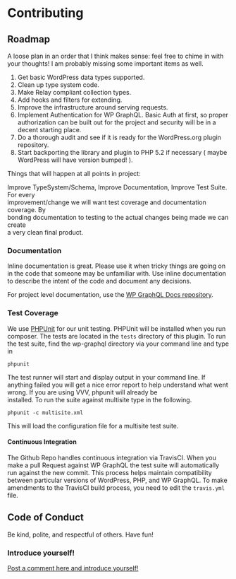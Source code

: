 # Contributing

## Roadmap

A loose plan in an order that I think makes sense: feel free to chime in with  
your thoughts! I am probably missing some important items as well.

1. Get basic WordPress data types supported.
2. Clean up type system code.
3. Make Relay compliant collection types.
4. Add hooks and filters for extending.
5. Improve the infrastructure around serving requests.
6. Implement Authentication for WP GraphQL. Basic Auth at first, so
   proper authorization can be built out for the project and security will be in a
   decent starting place.
7. Do a thorough audit and see if it is ready for the WordPress.org plugin repository.
8. Start backporting the library and plugin to PHP 5.2 if necessary \( maybe WordPress will have version bumped! \).


Things that will happen at all points in project:

Improve TypeSystem/Schema, Improve Documentation, Improve Test Suite. For every  
improvement/change we will want test coverage and documentation coverage. By  
bonding documentation to testing to the actual changes being made we can create  
a very clean final product.

### Documentation

Inline documentation is great. Please use it when tricky things are going on in the code that someone may be unfamiliar with. Use inline documentation to describe the intent of the code and document any decisions.

For project level documentation, use the [WP GraphQL Docs repository](https://github.com/BE-Webdesign/wp-graphql-docs).

### Test Coverage

We use [PHPUnit](https://phpunit.de/index.html) for our unit testing. PHPUnit will be installed when you run  
composer. The tests are located in the `tests` directory of this plugin. To run  
the test suite, find the wp-graphql directory via your command line and type in

```
phpunit
```

The test runner will start and display output in your command line. If anything failed you will get a nice error report to help understand what went wrong. If you are using VVV, phpunit will already be  
installed. To run the suite against multisite type in the following.

```
phpunit -c multisite.xml
```

This will load the configuration file for a multisite test suite.

#### Continuous Integration

The Github Repo handles continuous integration via TravisCI. When you make a pull Request against WP GraphQL the test suite will automatically run against the new commit. This process helps maintain compatibility between particular versions of WordPress, PHP, and WP GraphQL. To make amendments to the TravisCI build process, you need to edit the `travis.yml` file.

## Code of Conduct

Be kind, polite, and respectful of others. Have fun!

### Introduce yourself!

[Post a comment here and introduce yourself!](https://github.com/BE-Webdesign/wp-graphql/issues/23)

